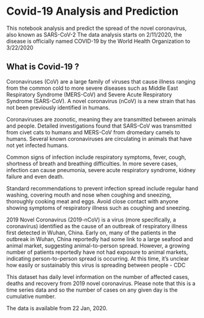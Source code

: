 # Covid-19 Analysis and Prediction

This notebook analysis and predict the spread of the novel coronavirus, also known as SARS-CoV-2
The data analysis starts on 2/11/2020, the disease is officially named COVID-19 by the World Health Organization to 3/22/2020

## What is Covid-19 ?
Coronaviruses (CoV) are a large family of viruses that cause illness ranging from the common cold to more severe 
diseases such as Middle East Respiratory Syndrome (MERS-CoV) and Severe Acute Respiratory Syndrome (SARS-CoV). 
A novel coronavirus (nCoV) is a new strain that has not been previously identified in humans.  

Coronaviruses are zoonotic, meaning they are transmitted between animals and people.  Detailed investigations found 
that SARS-CoV was transmitted from civet cats to humans and MERS-CoV from dromedary camels to humans. Several 
known coronaviruses are circulating in animals that have not yet infected humans. 

Common signs of infection include respiratory symptoms, fever, cough, shortness of breath and breathing difficulties.
In more severe cases, infection can cause pneumonia, severe acute respiratory syndrome, kidney failure and even death. 

Standard recommendations to prevent infection spread include regular hand washing, covering mouth and nose when coughing
and sneezing, thoroughly cooking meat and eggs. Avoid close contact with anyone showing symptoms of respiratory illness
such as coughing and sneezing.

2019 Novel Coronavirus (2019-nCoV) is a virus (more specifically, a coronavirus) identified as the cause of an outbreak of respiratory illness first detected in Wuhan, China. Early on, many of the patients in the outbreak in Wuhan, China reportedly had some link to a large seafood and animal market, suggesting animal-to-person spread. However, a growing number of patients reportedly have not had exposure to animal markets, indicating person-to-person spread is occurring. At this time, it’s unclear how easily or sustainably this virus is spreading between people - CDC

This dataset has daily level information on the number of affected cases, deaths and recovery from 2019 novel coronavirus. Please note that this is a time series data and so the number of cases on any given day is the cumulative number.

The data is available from 22 Jan, 2020.




